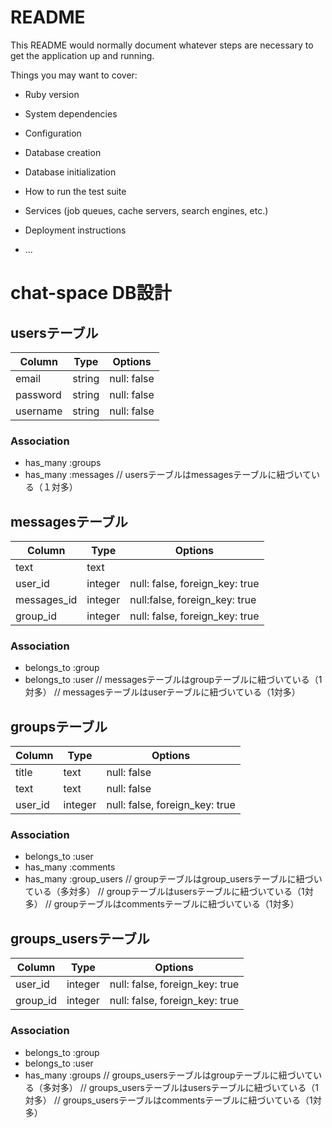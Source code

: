 # README

This README would normally document whatever steps are necessary to get the
application up and running.

Things you may want to cover:

* Ruby version

* System dependencies

* Configuration

* Database creation

* Database initialization

* How to run the test suite

* Services (job queues, cache servers, search engines, etc.)

* Deployment instructions

* ...

# chat-space DB設計

## usersテーブル
|Column|Type|Options|
|------|----|-------|
|email|string|null: false|
|password|string|null: false|
|username|string|null: false|
### Association
- has_many :groups
- has_many :messages
// usersテーブルはmessagesテーブルに紐づいている（１対多）


## messagesテーブル
|Column|Type|Options|
|------|----|-------|
|text|text|
|user_id|integer|null: false, foreign_key: true|
|messages_id|integer|null:false, foreign_key: true|
|group_id|integer|null: false, foreign_key: true|
### Association
- belongs_to :group
- belongs_to :user
// messagesテーブルはgroupテーブルに紐づいている（1対多）
// messagesテーブルはuserテーブルに紐づいている（1対多）


## groupsテーブル
|Column|Type|Options|
|------|----|-------|
|title|text|null: false|
|text|text|null: false|
|user_id|integer|null: false, foreign_key: true|
### Association
- belongs_to :user
- has_many :comments
- has_many :group_users
// groupテーブルはgroup_usersテーブルに紐づいている（多対多）
// groupテーブルはusersテーブルに紐づいている（1対多）
// groupテーブルはcommentsテーブルに紐づいている（1対多）


## groups_usersテーブル
|Column|Type|Options|
|------|----|-------|
|user_id|integer|null: false, foreign_key: true|
|group_id|integer|null: false, foreign_key: true|
### Association
- belongs_to :group
- belongs_to :user
- has_many :groups
// groups_usersテーブルはgroupテーブルに紐づいている（多対多）
// groups_usersテーブルはusersテーブルに紐づいている（1対多）
// groups_usersテーブルはcommentsテーブルに紐づいている（1対多）